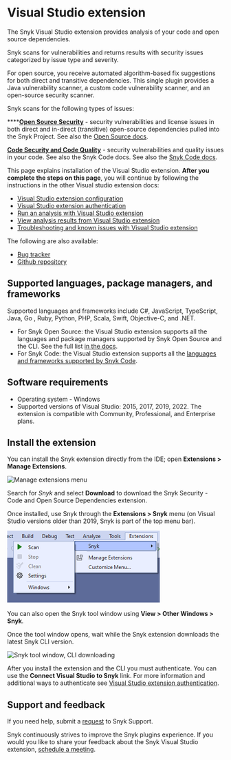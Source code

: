 # Visual Studio extension

The Snyk Visual Studio extension provides analysis of your code and open source dependencies.

Snyk scans for vulnerabilities and returns results with security issues categorized by issue type and severity.

For open source, you receive automated algorithm-based fix suggestions for both direct and transitive dependencies. This single plugin provides a Java vulnerability scanner, a custom code vulnerability scanner, and an open-source security scanner.

Snyk scans for the following types of issues:

****[**Open Source Security**](https://snyk.io/product/open-source-security-management/) - security vulnerabilities and license issues in both direct and in-direct (transitive) open-source dependencies pulled into the Snyk Project. See also the [Open Source docs](https://docs.snyk.io/products/snyk-open-source).

[**Code Security and Code Quality**](https://snyk.io/product/snyk-code/) - security vulnerabilities and quality issues in your code. See also the Snyk Code docs. See also the [Snyk Code docs](https://docs.snyk.io/products/snyk-code).

This page explains installation of the Visual Studio extension. **After you complete the steps on this page**, you will continue by following the instructions in the other Visual studio extension docs:

* [Visual Studio extension configuration](https://docs.snyk.io/ide-tools/visual-studio-extension/visual-studio-extension-configuration)
* [Visual Studio extension authentication](https://docs.snyk.io/ide-tools/visual-studio-extension/visual-studio-extension-authentication)
* [Run an analysis with Visual Studio extension](https://docs.snyk.io/ide-tools/visual-studio-extension/run-an-analysis-with-visual-studio-extension)
* [View analysis results from Visual Studio extension](https://docs.snyk.io/ide-tools/visual-studio-extension/view-analysis-results-from-visual-studio-extension)
* [Troubleshooting and known issues with Visual Studio extension](https://docs.snyk.io/ide-tools/visual-studio-extension/troubleshooting-and-known-issues-with-visual-studio-extension)

The following are also available:

* [Bug tracker](https://github.com/snyk/snyk-visual-studio-plugin/issues)
* [Github repository](https://github.com/snyk/snyk-visual-studio-plugin)

## Supported languages, package managers, and frameworks

Supported languages and frameworks include C#, JavaScript, TypeScript, Java, Go , Ruby, Python, PHP, Scala, Swift, Objective-C, and .NET.

* For Snyk Open Source: the Visual Studio extension supports all the languages and package managers supported by Snyk Open Source and the CLI. See the full list [in the docs](https://docs.snyk.io/products/snyk-open-source/language-and-package-manager-support).
* For Snyk Code: the Visual Studio extension supports all the [languages and frameworks supported by Snyk Code](https://docs.snyk.io/products/snyk-code/snyk-code-language-and-framework-support#language-support-with-snyk-code-ai-engine).

## Software requirements

* Operating system - Windows
* Supported versions of Visual Studio: 2015, 2017, 2019, 2022. The extension is compatible with Community, Professional, and Enterprise plans.

## Install the extension

You can install the Snyk extension directly from the IDE; open **Extensions > Manage Extensions**.

![Manage extensions menu](../../.gitbook/assets/readme\_image\_2\_1\_1.png)

Search for _Snyk_ and select **Download** to download the Snyk Security - Code and Open Source Dependencies extension.

Once installed, use Snyk through the **Extensions > Snyk** menu (on Visual Studio versions older than 2019, Snyk is part of the top menu bar).

![](<../../.gitbook/assets/image (76) (1) (1) (2).png>)

You can also open the Snyk tool window using **View > Other Windows > Snyk**_._

Once the tool window opens, wait while the Snyk extension downloads the latest Snyk CLI version.

![Snyk tool window, CLI downloading](../../.gitbook/assets/readme\_image\_2\_3.png)

After you install the extension and the CLI you must authenticate. You can use the **Connect Visual Studio to Snyk** link. For more information and additional ways to authenticate see [Visual Studio extension authentication](https://docs.snyk.io/ide-tools/visual-studio-extension/visual-studio-extension-authentication).

## Support and feedback

If you need help, submit a [request](https://support.snyk.io/hc/en-us/requests/new) to Snyk Support.

Snyk continuously strives to improve the Snyk plugins experience. If you would you like to share your feedback about the Snyk Visual Studio extension, [schedule a meeting](https://calendly.com/snyk-georgi/45min?month=2022-01).
